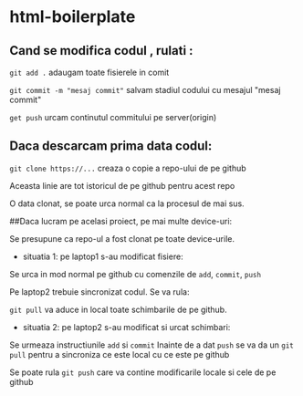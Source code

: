 # html-boilerplate

## Cand se modifica codul , rulati :

``git add .`` adaugam toate fisierele in comit

``git commit -m "mesaj commit"`` salvam stadiul codului cu mesajul "mesaj commit"

``get push`` urcam continutul commitului pe server(origin)

## Daca descarcam prima data codul:
`git clone https://...` creaza o copie a repo-ului de pe github

Aceasta linie are tot istoricul de pe github pentru acest repo

O data clonat, se poate urca normal ca la procesul de mai sus.

##Daca lucram pe acelasi proiect, pe mai multe device-uri:

Se presupune ca repo-ul a fost clonat pe toate device-urile.

- situatia 1:  pe laptop1 s-au modificat fisiere:

Se urca in mod normal pe github cu comenzile de `add`, `commit`, `push`

Pe laptop2 trebuie sincronizat codul. Se va rula: 

`git pull` va aduce in local toate schimbarile de pe github. 

- situatia 2: pe laptop2 s-au modificat si urcat schimbari:

Se urmeaza instructiunile `add` si `commit`
Inainte de a dat `push` se va da un `git pull` pentru a sincroniza ce este local cu ce este pe github

Se poate rula `git push` care va contine modificarile locale si cele de pe github
